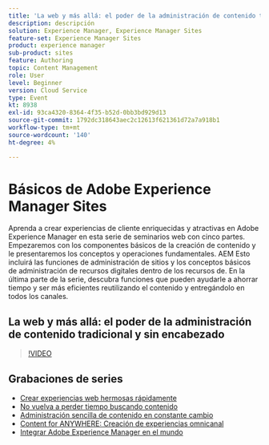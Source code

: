 ```yaml
---
title: 'La web y más allá: el poder de la administración de contenido tradicional y sin encabezado'
description: descripción
solution: Experience Manager, Experience Manager Sites
feature-set: Experience Manager Sites
product: experience manager
sub-product: sites
feature: Authoring
topic: Content Management
role: User
level: Beginner
version: Cloud Service
type: Event
kt: 8938
exl-id: 93ca4320-8364-4f35-b52d-0bb3bd929d13
source-git-commit: 1792dc318643aec2c12613f621361d72a7a918b1
workflow-type: tm+mt
source-wordcount: '140'
ht-degree: 4%

---
```


# Básicos de Adobe Experience Manager Sites

Aprenda a crear experiencias de cliente enriquecidas y atractivas en Adobe Experience Manager en esta serie de seminarios web con cinco partes. Empezaremos con los componentes básicos de la creación de contenido y le presentaremos los conceptos y operaciones fundamentales. AEM Esto incluirá las funciones de administración de sitios y los conceptos básicos de administración de recursos digitales dentro de los recursos de. En la última parte de la serie, descubra funciones que pueden ayudarle a ahorrar tiempo y ser más eficientes reutilizando el contenido y entregándolo en todos los canales.

## La web y más allá: el poder de la administración de contenido tradicional y sin encabezado

>[!VIDEO](https://video.tv.adobe.com/v/336949/?quality=12&learn=on&hidetitle=true)

<!-- description -->

## Grabaciones de series

* [Crear experiencias web hermosas rápidamente](authoring-fundamentals.md)
* [No vuelva a perder tiempo buscando contenido](media-library-administration.md)
* [Administración sencilla de contenido en constante cambio](collaboration-tools.md)
* [Content for ANYWHERE: Creación de experiencias omnicanal](omnichannel-experiences.md)
* [Integrar Adobe Experience Manager en el mundo](multi-site-management-web-translation.md)
